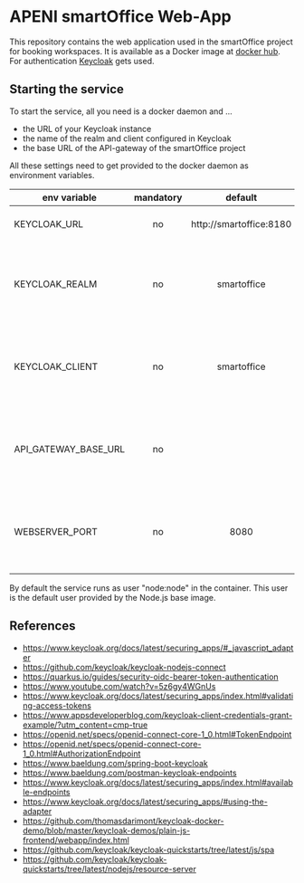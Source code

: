 # APENI smartOffice Web-App

This repository contains the web application used in the smartOffice project for booking workspaces.
It is available as a Docker image at [docker hub](https://hub.docker.com/r/tederer/apeni-smartoffice-web-app).
For authentication [Keycloak](https://www.keycloak.org) gets used.

## Starting the service

To start the service, all you need is a docker daemon and ...

* the URL of your Keycloak instance
* the name of the realm and client configured in Keycloak
* the base URL of the API-gateway of the smartOffice project

All these settings need to get provided to the docker daemon as environment variables.

| env variable         | mandatory | default                 | range            | description                                                           |
| -------------------- | :-------: | :---------------------: | ---------------- | --------------------------------------------------------------------- |
| KEYCLOAK_URL         | no        | http://smartoffice:8180 | string           | Specifies the URL of Keycloak.                                        |
| KEYCLOAK_REALM       | no        | smartoffice             | string           | Specifies the name of the realm configured in Keycloak.               |
| KEYCLOAK_CLIENT      | no        | smartoffice             | string           | Specifies the name of the client configured in Keycloak.              |
| API_GATEWAY_BASE_URL | no        |                         | string           | Specifies the URL of the API-gateway of the smartOffice project       |
| WEBSERVER_PORT       | no        | 8080                    | positive integer | Specifies the port the webserver will use to accept incoming requests.|

By default the service runs as user "node:node" in the container. This user is the default user provided by the Node.js base image.

## References

* https://www.keycloak.org/docs/latest/securing_apps/#_javascript_adapter  
* https://github.com/keycloak/keycloak-nodejs-connect
* https://quarkus.io/guides/security-oidc-bearer-token-authentication
* https://www.youtube.com/watch?v=5z6gy4WGnUs
* https://www.keycloak.org/docs/latest/securing_apps/index.html#validating-access-tokens
* https://www.appsdeveloperblog.com/keycloak-client-credentials-grant-example/?utm_content=cmp-true
* https://openid.net/specs/openid-connect-core-1_0.html#TokenEndpoint
* https://openid.net/specs/openid-connect-core-1_0.html#AuthorizationEndpoint
* https://www.baeldung.com/spring-boot-keycloak
* https://www.baeldung.com/postman-keycloak-endpoints
* https://www.keycloak.org/docs/latest/securing_apps/index.html#available-endpoints
* https://www.keycloak.org/docs/latest/securing_apps/#using-the-adapter
* https://github.com/thomasdarimont/keycloak-docker-demo/blob/master/keycloak-demos/plain-js-frontend/webapp/index.html  
* https://github.com/keycloak/keycloak-quickstarts/tree/latest/js/spa
* https://github.com/keycloak/keycloak-quickstarts/tree/latest/nodejs/resource-server  
